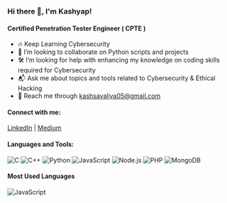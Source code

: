 ### Hi there 👋, I'm Kashyap!
#### Certified Penetration Tester Engineer ( CPTE )

- 🔥 Keep Learning Cybersecurity
- 🌟 I’m looking to collaborate on Python scripts and projects
- 🛠️ I’m looking for help with enhancing my knowledge on coding skills required for Cybersecurity
- 📬 Ask me about topics and tools related to Cybersecurity & Ethical Hacking
- 📧 Reach me through kashsavaliya05@gmail.com

#### Connect with me:
[LinkedIn](https://linkedin.com/in/kashyyapp) | [Medium](https://medium.com/@kashyyapp)

#### Languages and Tools:
![C](https://img.shields.io/badge/C-00599C?style=flat-square&logo=c&logoColor=white)
![C++](https://img.shields.io/badge/C++-00599C?style=flat-square&logo=cplusplus&logoColor=white)
![Python](https://img.shields.io/badge/Python-3776AB?style=flat-square&logo=python&logoColor=white)
![JavaScript](https://img.shields.io/badge/JavaScript-F7DF1E?style=flat-square&logo=javascript&logoColor=black)
![Node.js](https://img.shields.io/badge/Node.js-43853D?style=flat-square&logo=node-dot-js&logoColor=white)
![PHP](https://img.shields.io/badge/PHP-777BB4?style=flat-square&logo=php&logoColor=white)
![MongoDB](https://img.shields.io/badge/MongoDB-47A248?style=flat-square&logo=mongodb&logoColor=white)

#### Most Used Languages
![JavaScript](https://github-readme-stats.vercel.app/api/top-langs/?username=yourusername&theme=dark&hide=css,html)
